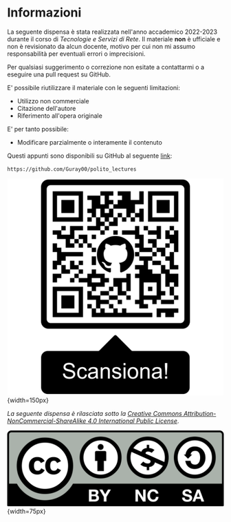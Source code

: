 # Informazioni

La seguente dispensa è stata realizzata nell'anno accademico 2022-2023 durante il corso di _Tecnologie e Servizi di Rete_. Il materiale **non** è ufficiale e non è revisionato da alcun docente, motivo per cui non mi assumo responsabilità per eventuali errori o imprecisioni.

Per qualsiasi suggerimento o correzione non esitate a contattarmi o a eseguire una pull request su GitHub.

E' possibile riutilizzare il materiale con le seguenti limitazioni:

- Utilizzo non commerciale
- Citazione dell'autore
- Riferimento all'opera originale

E' per tanto possibile:

- Modificare parzialmente o interamente il contenuto

Questi appunti sono disponibili su GitHub al seguente [link](https://github.com/Guray00/polito_lectures):

```text
https://github.com/Guray00/polito_lectures
```

![Repository GitHub](../images/00_qrcode.png){width=150px}

_La seguente dispensa è rilasciata sotto la [Creative Commons Attribution-NonCommercial-ShareAlike 4.0 International Public License](https://creativecommons.org/licenses/by-nc-sa/4.0/legalcode)_.

![](../images/00_license.png){width=75px}
